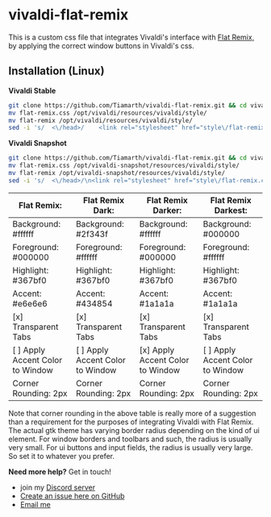 # vivaldi-flat-remix

This is a custom css file that integrates Vivaldi's interface with [Flat Remix,](https://github.com/daniruiz/flat-remix-gtk) by applying the correct window buttons in Vivaldi's css.

## Installation (Linux)
**Vivaldi Stable**
```bash
git clone https://github.com/Tiamarth/vivaldi-flat-remix.git && cd vivaldi-flat-remix
mv flat-remix.css /opt/vivaldi/resources/vivaldi/style/
mv flat-remix /opt/vivaldi/resources/vivaldi/style/
sed -i 's/  <\/head>/    <link rel="stylesheet" href="style\/flat-remix.css" \/>\n  <\/head>/' "/opt/vivaldi/resources/vivaldi/browser.html"
```
**Vivaldi Snapshot**
```bash
git clone https://github.com/Tiamarth/vivaldi-flat-remix.git && cd vivaldi-flat-remix
mv flat-remix.css /opt/vivaldi-snapshot/resources/vivaldi/style/
mv flat-remix /opt/vivaldi-snapshot/resources/vivaldi/style/
sed -i 's/  <\/head>/\n<link rel="stylesheet" href="style\/flat-remix.css" \/>\n  <\/head>/' "/opt/vivaldi-snapshot/resources/vivaldi/browser.html"
```

| Flat Remix:                      | Flat Remix Dark:                 | Flat Remix Darker:               | Flat Remix Darkest:              |
| -------------------------------- | -------------------------------- | -------------------------------- | -------------------------------- |
| Background: #ffffff              | Background: #2f343f              | Background: #ffffff              | Background: #000000              |
| Foreground: #000000              | Foreground: #ffffff              | Foreground: #000000              | Foreground: #ffffff              |
| Highlight: #367bf0               | Highlight: #367bf0               | Highlight: #367bf0               | Highlight: #367bf0               |
| Accent: #e6e6e6                  | Accent: #434854                  | Accent: #1a1a1a                  | Accent: #1a1a1a                  |
| [x] Transparent Tabs             | [x] Transparent Tabs             | [x] Transparent Tabs             | [x] Transparent Tabs             |
| [ ] Apply Accent Color to Window | [ ] Apply Accent Color to Window | [x] Apply Accent Color to Window | [ ] Apply Accent Color to Window |
| Corner Rounding: 2px             | Corner Rounding: 2px             | Corner Rounding: 2px             | Corner Rounding: 2px             |

Note that corner rounding in the above table is really more of a suggestion than a requirement for the purposes of integrating Vivaldi with Flat Remix. The actual gtk theme has varying border radius depending on the kind of ui element. For window borders and toolbars and such, the radius is usually very small. For ui buttons and input fields, the radius is usually very large. So set it to whatever you prefer.

**Need more help?** Get in touch!
- join my [Discord server](https://discord.gg/ZfDP2ZV)
- [Create an issue here on GitHub](https://github.com/Tiamarth/vivaldi-flat-remix/issues/new)
- [Email me](mailto:jontiamac@gmail.com)
